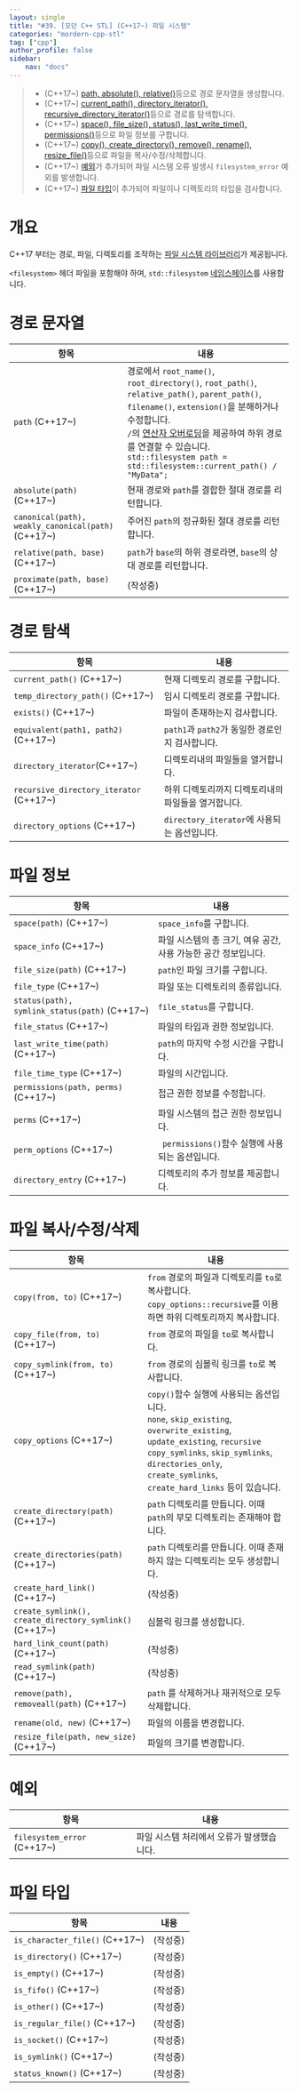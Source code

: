 ```yaml
---
layout: single
title: "#39. [모던 C++ STL] (C++17~) 파일 시스템"
categories: "mordern-cpp-stl"
tag: ["cpp"]
author_profile: false
sidebar: 
    nav: "docs"
---
```


> * (C++17~) [path, absolute(), relative()](https://tango1202.github.io/mordern-cpp-stl/mordern-cpp-stl-filesystem/#%EA%B2%BD%EB%A1%9C-%EB%AC%B8%EC%9E%90%EC%97%B4)등으로 경로 문자열을 생성합니다.
> * (C++17~) [current_path(), directory_iterator(), recursive_directory_iterator()](https://tango1202.github.io/mordern-cpp-stl/mordern-cpp-stl-filesystem/#%EA%B2%BD%EB%A1%9C-%ED%83%90%EC%83%89)등으로 경로를 탐색합니다.
> * (C++17~) [space(), file_size(), status(), last_write_time(), permissions()](https://tango1202.github.io/mordern-cpp-stl/mordern-cpp-stl-filesystem/#%ED%8C%8C%EC%9D%BC-%EC%A0%95%EB%B3%B4)등으로 파일 정보를 구합니다.
> * (C++17~) [copy(), create_directory(), remove(), rename(), resize_file()](https://tango1202.github.io/mordern-cpp-stl/mordern-cpp-stl-filesystem/#%ED%8C%8C%EC%9D%BC-%EB%B3%B5%EC%82%AC%EC%88%98%EC%A0%95%EC%82%AD%EC%A0%9C)등으로 파일을 복사/수정/삭제합니다.
> * (C++17~) [예외](https://tango1202.github.io/mordern-cpp-stl/mordern-cpp-stl-filesystem/#%EC%98%88%EC%99%B8)가 추가되어 파일 시스템 오류 발생시 `filesystem_error` 예외를 발생합니다.
> * (C++17~) [파일 타입](https://tango1202.github.io/mordern-cpp-stl/mordern-cpp-stl-filesystem/#%ED%8C%8C%EC%9D%BC-%ED%83%80%EC%9E%85)이 추가되어 파일이나 디렉토리의 타입을 검사합니다.

# 개요

C++17 부터는 경로, 파일, 디렉토리를 조작하는 [파일 시스템 라이브러리](https://tango1202.github.io/mordern-cpp-stl/mordern-cpp-stl-filesystem/)가 제공됩니다.

`<filesystem>` 헤더 파일을 포함해야 하며, `std::filesystem` [네임스페이스](https://tango1202.github.io/classic-cpp-guide/classic-cpp-guide-namespace/)를 사용합니다.

# 경로 문자열

|항목|내용|
|--|--|
|`path` (C++17~)|경로에서 `root_name()`, `root_directory()`, `root_path()`, `relative_path()`, `parent_path()`, `filename()`, `extension()`을 분해하거나 수정합니다.<br/> `/`의 [연산자 오버로딩](https://tango1202.github.io/classic-cpp-guide/classic-cpp-guide-operators/#%EC%97%B0%EC%82%B0%EC%9E%90-%EC%98%A4%EB%B2%84%EB%A1%9C%EB%94%A9)을 제공하여 하위 경로를 연결할 수 있습니다.<br/>`std::filesystem path = std::filesystem::current_path() / "MyData";`|
|`absolute(path)` (C++17~)|현재 경로와 `path`를 결합한 절대 경로를 리턴합니다.| 
|`canonical(path), weakly_canonical(path)` (C++17~)|주어진 `path`의 정규화된 절대 경로를 리턴합니다.| 
|`relative(path, base)` (C++17~)|`path`가 `base`의 하위 경로라면, `base`의 상대 경로를 리턴합니다.|
|`proximate(path, base)` (C++17~)|(작성중)| 

# 경로 탐색

|항목|내용|
|--|--|
|`current_path()` (C++17~)|현재 디렉토리 경로를 구합니다.|
|`temp_directory_path()` (C++17~)|임시 디렉토리 경로를 구합니다.|
|`exists()` (C++17~)|파일이 존재하는지 검사합니다.|
|`equivalent(path1, path2)` (C++17~)|`path1`과 `path2`가 동일한 경로인지 검사합니다.|
|`directory_iterator`(C++17~)|디렉토리내의 파일들을 열거합니다.|
|`recursive_directory_iterator` (C++17~)|하위 디렉토리까지 디렉토리내의 파일들을 열거합니다.|
|`directory_options` (C++17~)|`directory_iterator`에 사용되는 옵션입니다.|  

# 파일 정보

|항목|내용|
|--|--|
|`space(path)` (C++17~)|`space_info`를 구합니다.|
|`space_info` (C++17~)|파일 시스템의 총 크기, 여유 공간, 사용 가능한 공간 정보입니다.|
|`file_size(path)` (C++17~)|`path`인 파일 크기를 구합니다.|
|`file_type` (C++17~)|파일 또는 디렉토리의 종류입니다.|
|`status(path), symlink_status(path)` (C++17~)|`file_status`를 구합니다.|
|`file_status` (C++17~)|파일의 타입과 권한 정보입니다.|
|`last_write_time(path)` (C++17~)|`path`의 마지막 수정 시간을 구합니다.|
|`file_time_type` (C++17~)|파일의 시간입니다.| 
|`permissions(path, perms)` (C++17~)|접근 권한 정보를 수정합니다.|
|`perms` (C++17~)|파일 시스템의 접근 권한 정보입니다.|
|`perm_options` (C++17~)|` permissions()`함수 실행에 사용되는 옵션입니다.|
|`directory_entry` (C++17~)|디렉토리의 추가 정보를 제공합니다.|

# 파일 복사/수정/삭제

|항목|내용|
|--|--|
|`copy(from, to)` (C++17~)|`from` 경로의 파일과 디렉토리를 `to`로 복사합니다.<br/>`copy_options::recursive`를 이용하면 하위 디렉토리까지 복사합니다.| 
|`copy_file(from, to)` (C++17~)|`from` 경로의 파일을 `to`로 복사합니다.| 
|`copy_symlink(from, to)` (C++17~)|`from` 경로의 심볼릭 링크를 `to`로 복사합니다.| 
|`copy_options` (C++17~)|`copy()`함수 실행에 사용되는 옵션입니다.<br/>`none`, `skip_existing`, `overwrite_existing`, `update_existing`, `recursive copy_symlinks`, `skip_symlinks`, `directories_only`,  `create_symlinks`, `create_hard_links` 등이 있습니다.|
|`create_directory(path)` (C++17~)|`path` 디렉토리를 만듭니다. 이때 `path`의 부모 디렉토리는 존재해야 합니다.| 
|`create_directories(path)` (C++17~)|`path` 디렉토리를 만듭니다. 이때 존재하지 않는 디렉토리는 모두 생성합니다.| 
|`create_hard_link()` (C++17~)|(작성중)|
|`create_symlink(), create_directory_symlink()` (C++17~)|심볼릭 링크를 생성합니다.|
|`hard_link_count(path)` (C++17~)|(작성중)|
|`read_symlink(path)` (C++17~)|(작성중)|
|`remove(path), removeall(path)` (C++17~)|`path` 를 삭제하거나 재귀적으로 모두 삭제합니다.|
|`rename(old, new)` (C++17~)|파일의 이름을 변경합니다.|
|`resize_file(path, new_size)` (C++17~)|파일의 크기를 변경합니다.|

# 예외

|항목|내용|
|--|--|
|`filesystem_error` (C++17~)|파일 시스템 처리에서 오류가 발생했습니다.|

# 파일 타입

|항목|내용|
|--|--|
|`is_character_file()` (C++17~)|(작성중)|
|`is_directory()` (C++17~)|(작성중)|
|`is_empty()` (C++17~)|(작성중)|
|`is_fifo()` (C++17~)|(작성중)|
|`is_other()` (C++17~)|(작성중)|
|`is_regular_file()` (C++17~)|(작성중)|
|`is_socket()` (C++17~)|(작성중)|
|`is_symlink()` (C++17~)|(작성중)|
|`status_known()` (C++17~)|(작성중)|
